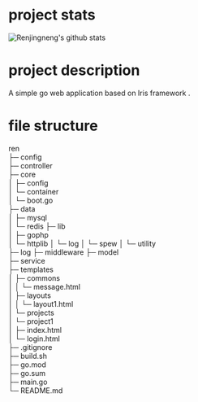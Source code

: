 # project stats
![Renjingneng's github stats](https://github-readme-stats.vercel.app/api?username=renjingneng&show_icons=true&theme=radical&include_all_commits=true)
# project description
A simple go web application based on Iris framework .
# file structure
ren                         
├─ config    
├─ controller    
├─ core                     
│  ├─ config                                
│  └─ container   
│  └─ boot.go                                 
├─ data                      
│  ├─ mysql                              
│  └─ redis 
├─ lib                      
│  ├─ gophp                              
│  └─ httplib 
│  └─ log 
│  └─ spew 
│  └─ utility   
├─ log
├─ middleware 
├─ model  
├─ service           
├─ templates                
│  ├─ commons               
│  │  └─ message.html       
│  ├─ layouts               
│  │  └─ layout1.html       
│  └─ projects              
│     └─ project1           
│        ├─ index.html      
│        └─ login.html   
├─ .gitignore    
├─ build.sh                  
├─ go.mod                   
├─ go.sum                   
├─ main.go                  
└─ README.md                
           
